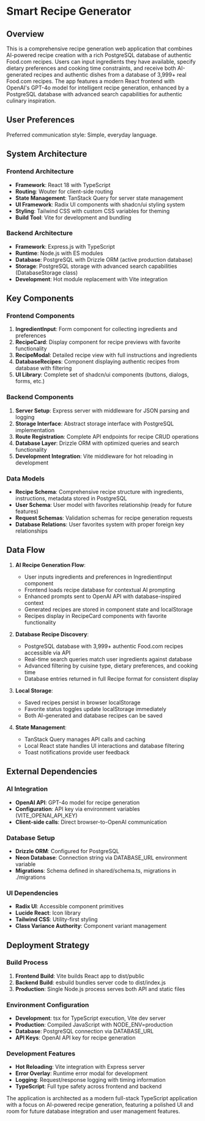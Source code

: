 # Smart Recipe Generator

## Overview

This is a comprehensive recipe generation web application that combines AI-powered recipe creation with a rich PostgreSQL database of authentic Food.com recipes. Users can input ingredients they have available, specify dietary preferences and cooking time constraints, and receive both AI-generated recipes and authentic dishes from a database of 3,999+ real Food.com recipes. The app features a modern React frontend with OpenAI's GPT-4o model for intelligent recipe generation, enhanced by a PostgreSQL database with advanced search capabilities for authentic culinary inspiration.

## User Preferences

Preferred communication style: Simple, everyday language.

## System Architecture

### Frontend Architecture
- **Framework**: React 18 with TypeScript
- **Routing**: Wouter for client-side routing
- **State Management**: TanStack Query for server state management
- **UI Framework**: Radix UI components with shadcn/ui styling system
- **Styling**: Tailwind CSS with custom CSS variables for theming
- **Build Tool**: Vite for development and bundling

### Backend Architecture
- **Framework**: Express.js with TypeScript
- **Runtime**: Node.js with ES modules
- **Database**: PostgreSQL with Drizzle ORM (active production database)
- **Storage**: PostgreSQL storage with advanced search capabilities (DatabaseStorage class)
- **Development**: Hot module replacement with Vite integration

## Key Components

### Frontend Components
1. **IngredientInput**: Form component for collecting ingredients and preferences
2. **RecipeCard**: Display component for recipe previews with favorite functionality
3. **RecipeModal**: Detailed recipe view with full instructions and ingredients
4. **DatabaseRecipes**: Component displaying authentic recipes from database with filtering
5. **UI Library**: Complete set of shadcn/ui components (buttons, dialogs, forms, etc.)

### Backend Components
1. **Server Setup**: Express server with middleware for JSON parsing and logging
2. **Storage Interface**: Abstract storage interface with PostgreSQL implementation
3. **Route Registration**: Complete API endpoints for recipe CRUD operations
4. **Database Layer**: Drizzle ORM with optimized queries and search functionality
5. **Development Integration**: Vite middleware for hot reloading in development

### Data Models
- **Recipe Schema**: Comprehensive recipe structure with ingredients, instructions, metadata stored in PostgreSQL
- **User Schema**: User model with favorites relationship (ready for future features)
- **Request Schemas**: Validation schemas for recipe generation requests
- **Database Relations**: User favorites system with proper foreign key relationships

## Data Flow

1. **AI Recipe Generation Flow**:
   - User inputs ingredients and preferences in IngredientInput component
   - Frontend loads recipe database for contextual AI prompting
   - Enhanced prompts sent to OpenAI API with database-inspired context
   - Generated recipes are stored in component state and localStorage
   - Recipes display in RecipeCard components with favorite functionality

2. **Database Recipe Discovery**:
   - PostgreSQL database with 3,999+ authentic Food.com recipes accessible via API
   - Real-time search queries match user ingredients against database
   - Advanced filtering by cuisine type, dietary preferences, and cooking time
   - Database entries returned in full Recipe format for consistent display

3. **Local Storage**:
   - Saved recipes persist in browser localStorage
   - Favorite status toggles update localStorage immediately
   - Both AI-generated and database recipes can be saved

4. **State Management**:
   - TanStack Query manages API calls and caching
   - Local React state handles UI interactions and database filtering
   - Toast notifications provide user feedback

## External Dependencies

### AI Integration
- **OpenAI API**: GPT-4o model for recipe generation
- **Configuration**: API key via environment variables (VITE_OPENAI_API_KEY)
- **Client-side calls**: Direct browser-to-OpenAI communication

### Database Setup
- **Drizzle ORM**: Configured for PostgreSQL
- **Neon Database**: Connection string via DATABASE_URL environment variable
- **Migrations**: Schema defined in shared/schema.ts, migrations in ./migrations

### UI Dependencies
- **Radix UI**: Accessible component primitives
- **Lucide React**: Icon library
- **Tailwind CSS**: Utility-first styling
- **Class Variance Authority**: Component variant management

## Deployment Strategy

### Build Process
1. **Frontend Build**: Vite builds React app to dist/public
2. **Backend Build**: esbuild bundles server code to dist/index.js
3. **Production**: Single Node.js process serves both API and static files

### Environment Configuration
- **Development**: tsx for TypeScript execution, Vite dev server
- **Production**: Compiled JavaScript with NODE_ENV=production
- **Database**: PostgreSQL connection via DATABASE_URL
- **API Keys**: OpenAI API key for recipe generation

### Development Features
- **Hot Reloading**: Vite integration with Express server
- **Error Overlay**: Runtime error modal for development
- **Logging**: Request/response logging with timing information
- **TypeScript**: Full type safety across frontend and backend

The application is architected as a modern full-stack TypeScript application with a focus on AI-powered recipe generation, featuring a polished UI and room for future database integration and user management features.